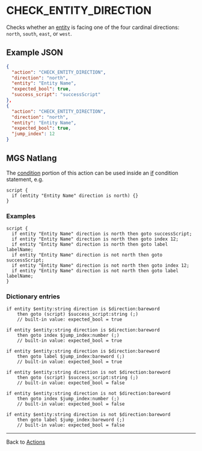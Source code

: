 # CHECK_ENTITY_DIRECTION

Checks whether an [entity](../entities) is facing one of the four cardinal directions: `north`, `south`, `east`, or `west`.

## Example JSON

```json
{
  "action": "CHECK_ENTITY_DIRECTION",
  "direction": "north",
  "entity": "Entity Name",
  "expected_bool": true,
  "success_script": "successScript"
},
{
  "action": "CHECK_ENTITY_DIRECTION",
  "direction": "north",
  "entity": "Entity Name",
  "expected_bool": true,
  "jump_index": 12
}
```

## MGS Natlang

The [condition](../actions/conditional_gotos) portion of this action can be used inside an [if](../mgs/advanced_syntax/if_and_else) condition statement, e.g.

```mgs
script {
  if (entity "Entity Name" direction is north) {}
}
```

### Examples

```mgs
script {
  if entity "Entity Name" direction is north then goto successScript;
  if entity "Entity Name" direction is north then goto index 12;
  if entity "Entity Name" direction is north then goto label labelName;
  if entity "Entity Name" direction is not north then goto successScript;
  if entity "Entity Name" direction is not north then goto index 12;
  if entity "Entity Name" direction is not north then goto label labelName;
}
```

### Dictionary entries

```
if entity $entity:string direction is $direction:bareword
    then goto (script) $success_script:string (;)
	// built-in value: expected_bool = true

if entity $entity:string direction is $direction:bareword
    then goto index $jump_index:number (;)
	// built-in value: expected_bool = true

if entity $entity:string direction is $direction:bareword
    then goto label $jump_index:bareword (;)
	// built-in value: expected_bool = true

if entity $entity:string direction is not $direction:bareword
    then goto (script) $success_script:string (;)
	// built-in value: expected_bool = false

if entity $entity:string direction is not $direction:bareword
    then goto index $jump_index:number (;)
	// built-in value: expected_bool = false

if entity $entity:string direction is not $direction:bareword
    then goto label $jump_index:bareword (;)
	// built-in value: expected_bool = false
```

---

Back to [Actions](../actions)
